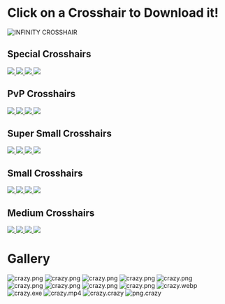# Click on a Crosshair to Download it!

![INFINITY CROSSHAIR](https://cdn.modrinth.com/data/cached_images/34238d5213307a4f4904460a06dd01241d7e674c.png)

## Special Crosshairs

<a href="https://modrinth.com/resourcepack/infinity-crosshairs/version/Special-1">
 <img src="https://cdn.modrinth.com/data/cached_images/31c7386c6b7d79a2359db1f4ddcee0a01a4f239b.png" />
</a>
<a href="https://modrinth.com/resourcepack/infinity-crosshairs/version/Special-2">
 <img src="https://cdn.modrinth.com/data/cached_images/0f510e8a12e312976acd21e221ccdf719a8de91f.png" />
</a>
<a href="https://modrinth.com/resourcepack/infinity-crosshairs/version/Invisible">
 <img src="https://cdn.modrinth.com/data/cached_images/deac91b8b17ab6da3123aadbd20deb702b06eb45.png" />
</a>
<a href="https://modrinth.com/resourcepack/infinity-crosshairs">
 <img src="https://cdn.modrinth.com/data/QVXvmFhI/images/919ab6a9258570760a35a916339ee954d7c5bff4_350.webp" />
</a>

## PvP Crosshairs

<a href="https://modrinth.com/resourcepack/infinity-crosshairs/version/PvP-2">
 <img src="https://cdn.modrinth.com/data/cached_images/4fd7e93d505eeb5abc8da599c6753769792983e7.png" />
</a>
<a href="https://modrinth.com/resourcepack/infinity-crosshairs/version/PvP-3">
 <img src="https://cdn.modrinth.com/data/cached_images/ed2e21ec93d13fea8584bdcd516ed7974b8e0bd3.png" />
</a>
<a href="https://modrinth.com/resourcepack/infinity-crosshairs/version/PvP-1">
 <img src="https://cdn.modrinth.com/data/cached_images/3d36eca0e37f90532d602a48614eaba166fb9488.png" />
</a>
<a href="https://modrinth.com/resourcepack/infinity-crosshairs">
 <img src="https://cdn.modrinth.com/data/QVXvmFhI/images/919ab6a9258570760a35a916339ee954d7c5bff4_350.webp" />
</a>

## Super Small Crosshairs

<a href="https://modrinth.com/resourcepack/infinity-crosshairs/version/Dot">
 <img src="https://cdn.modrinth.com/data/cached_images/86d787385529d29d0b4340b9917597dda733c6d3.png" />
</a>
<a href="https://modrinth.com/resourcepack/infinity-crosshairs/version/Super-Small-1">
 <img src="https://cdn.modrinth.com/data/cached_images/31737796e05660757da74b5583d26ce86fac9338.png" />
</a>
<a href="https://modrinth.com/resourcepack/infinity-crosshairs/version/Super-Small-2">
 <img src="https://cdn.modrinth.com/data/cached_images/3eb17b5dbdbf475211f464d32af13b7dd0745896.png" />
</a>
<a href="https://modrinth.com/resourcepack/infinity-crosshairs">
 <img src="https://cdn.modrinth.com/data/QVXvmFhI/images/919ab6a9258570760a35a916339ee954d7c5bff4_350.webp" />
</a>

## Small Crosshairs

<a href="https://modrinth.com/resourcepack/infinity-crosshairs/version/Small-1">
 <img src="https://cdn.modrinth.com/data/cached_images/7b125680dd9336bbd33cc2e7c20cf94b746af459.png" />
</a>
<a href="https://modrinth.com/resourcepack/infinity-crosshairs/version/Small-2">
 <img src="https://cdn.modrinth.com/data/cached_images/7ee1a4061bbbcafe9577293a198bcf3dd94c7cbf.png" />
</a>
<a href="https://modrinth.com/resourcepack/infinity-crosshairs/version/Small-3">
 <img src="https://cdn.modrinth.com/data/cached_images/601981ba3d69f27aef82ba7a0957fda14040be02.png" />
</a>
<a href="https://modrinth.com/resourcepack/infinity-crosshairs">
 <img src="https://cdn.modrinth.com/data/QVXvmFhI/images/919ab6a9258570760a35a916339ee954d7c5bff4_350.webp" />
</a>

## Medium Crosshairs

<a href="https://modrinth.com/resourcepack/infinity-crosshairs/version/Medium-1">
 <img src="https://cdn.modrinth.com/data/cached_images/9cf0509e783c493fe043010eeddb80e173d6ab8d.png" />
</a>
<a href="https://modrinth.com/resourcepack/infinity-crosshairs/version/Medium-2">
 <img src="https://cdn.modrinth.com/data/cached_images/6f47f928b920134f450c553656f5ad006c19f42e.png" />
</a>
<a href="https://modrinth.com/resourcepack/infinity-crosshairs/version/Medium-3">
 <img src="https://cdn.modrinth.com/data/cached_images/164db601bee65754da4a82953274f9658f786494.png" />
</a>
<a href="https://modrinth.com/resourcepack/infinity-crosshairs">
 <img src="https://cdn.modrinth.com/data/QVXvmFhI/images/919ab6a9258570760a35a916339ee954d7c5bff4_350.webp" />
</a>

# Gallery

![crazy.png](https://cdn.modrinth.com/data/QVXvmFhI/images/007cff51e524e3c915c730279a995e0decd9987d_350.webp)
![crazy.png](https://cdn.modrinth.com/data/QVXvmFhI/images/c6609f3553a0e10e1ec1be2b18e9b89a14f90d87_350.webp)
![crazy.png](https://cdn.modrinth.com/data/QVXvmFhI/images/e31283e314b1d64e4dcc97a5602ce84cc6e7cdd1_350.webp)
![crazy.png](https://cdn.modrinth.com/data/QVXvmFhI/images/a2b5b94d5d123da64c5b421dd5b30faa19b786ed_350.webp)
![crazy.png](https://cdn.modrinth.com/data/QVXvmFhI/images/b986b3c60e056afe533bbf140d37de25f083f45a_350.webp)
![crazy.png](https://cdn.modrinth.com/data/QVXvmFhI/images/381ad1048a15173bf3541de98b79fb20244dffd5_350.webp)
![crazy.png](https://cdn.modrinth.com/data/QVXvmFhI/images/842881b60506216f08b67cab586293591f631896_350.webp)
![crazy.png](https://cdn.modrinth.com/data/QVXvmFhI/images/ee8cff7b3f7b4548a6621756493bae69b554d324_350.webp)
![crazy.png](https://cdn.modrinth.com/data/QVXvmFhI/images/4fa9f502393e358e4d81c22319c5d8361ff62010_350.webp)
![crazy.webp](https://cdn.modrinth.com/data/QVXvmFhI/images/921a7451a906cfc68640b9a869f118347e1bb9b6_350.webp)
![crazy.exe](https://cdn.modrinth.com/data/QVXvmFhI/images/a18d6f359e9010782808ea05e245fd00fd384de7_350.webp)
![crazy.mp4](https://cdn.modrinth.com/data/QVXvmFhI/images/f76625a6750a58dc36e979159185a21b621691bf_350.webp)
![crazy.crazy](https://cdn.modrinth.com/data/QVXvmFhI/images/03797770eeea67de937fd8a1cb33d31381c97853_350.webp)
![png.crazy](https://cdn.modrinth.com/data/QVXvmFhI/images/9a6c65aa76091eade890add6b6abfb1df8cb8cae_350.webp)
